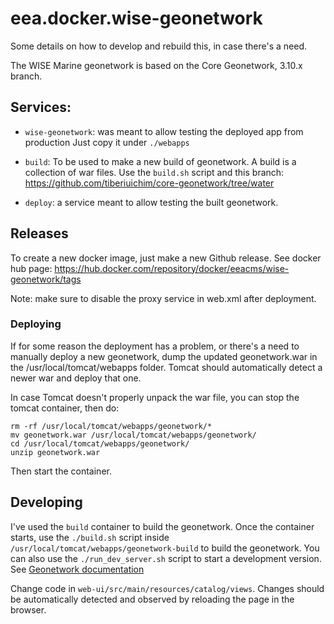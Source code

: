 # eea.docker.wise-geonetwork

Some details on how to develop and rebuild this, in case there's a need.

The WISE Marine geonetwork is based on the Core Geonetwork, 3.10.x branch.


## Services:

- ``wise-geonetwork``: was meant to allow testing the deployed app from production
  Just copy it under ``./webapps``

- ``build``: To be used to make a new build of geonetwork. A build is a collection
  of war files. Use the ``build.sh`` script and this branch:
  https://github.com/tiberiuichim/core-geonetwork/tree/water

- ``deploy``: a service meant to allow testing the built geonetwork.


## Releases

To create a new docker image, just make a new Github release. See docker hub
page:
https://hub.docker.com/repository/docker/eeacms/wise-geonetwork/tags

Note: make sure to disable the proxy service in web.xml after deployment.

### Deploying

If for some reason the deployment has a problem, or there's a need to manually
deploy a new geonetwork, dump the updated geonetwork.war in the
/usr/local/tomcat/webapps folder. Tomcat should automatically detect a newer
war and deploy that one.

In case Tomcat doesn't properly unpack the war file, you can stop the tomcat
container, then do:

```
rm -rf /usr/local/tomcat/webapps/geonetwork/*
mv geonetwork.war /usr/local/tomcat/webapps/geonetwork/
cd /usr/local/tomcat/webapps/geonetwork/
unzip geonetwork.war
```

Then start the container.


## Developing

I've used the ``build`` container to build the geonetwork. Once the container
starts, use the ``./build.sh`` script inside
``/usr/local/tomcat/webapps/geonetwork-build`` to build the geonetwork. You can
also use the ``./run_dev_server.sh`` script to start a development version. See
[Geonetwork documentation](https://github.com/geonetwork/core-geonetwork/tree/master/software_development)

Change code in ``web-ui/src/main/resources/catalog/views``. Changes should be
automatically detected and observed by reloading the page in the browser.

